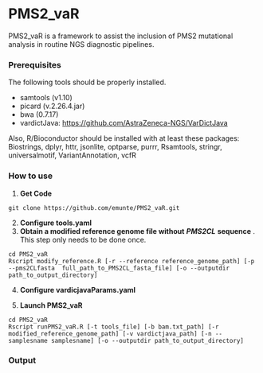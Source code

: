 # PMS2_vaR

PMS2_vaR is a framework to assist the inclusion of PMS2 mutational analysis in routine NGS diagnostic pipelines.

### Prerequisites ###

The following tools should be properly installed.
- samtools (v1.10)
- picard (v.2.26.4.jar)
- bwa (0.7.17)
- vardictJava: https://github.com/AstraZeneca-NGS/VarDictJava

Also, R/Bioconductor should be installed with at least these packages: Biostrings, dplyr, httr, jsonlite, optparse, purrr, Rsamtools, stringr, universalmotif, VariantAnnotation, vcfR

### How to use ###

1. **Get Code**

```
git clone https://github.com/emunte/PMS2_vaR.git
```

2. **Configure tools.yaml**
3. **Obtain a modified reference genome file without** ***PMS2CL*** **sequence** . This step only needs to be done once.
```
cd PMS2_vaR
Rscript modify_reference.R [-r --reference reference_genome_path] [-p --pms2CLfasta  full_path_to_PMS2CL_fasta_file] [-o --outputdir path_to_output_directory]
```

4. **Configure vardicjavaParams.yaml**


5. **Launch PMS2_vaR**
```
cd PMS2_vaR
Rscript runPMS2_vaR.R [-t tools_file] [-b bam.txt_path] [-r modified_reference_genome_path] [-v vardictjava_path] [-n --samplesname samplesname] [-o --outputdir path_to_output_directory]
```

### Output ###


